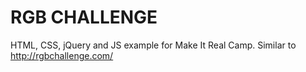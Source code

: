 # RGB CHALLENGE
HTML, CSS, jQuery and JS example for Make It Real Camp. Similar to http://rgbchallenge.com/
